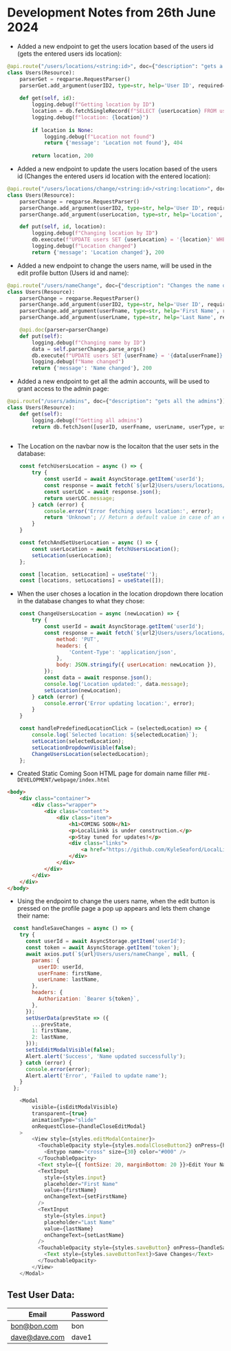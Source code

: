 # Development Notes from 26th June 2024

- Added a new endpoint to get the users location based of the users id (gets the entered users ids location):
```python
@api.route("/users/locations/<string:id>", doc={"description": "gets a location of a user by ID"})
class Users(Resource):
    parserGet = reqparse.RequestParser()
    parserGet.add_argument(userID2, type=str, help='User ID', required=True)
    
    def get(self, id):
        logging.debug(f"Getting location by ID")
        location = db.fetchSingleRecord(f"SELECT {userLocation} FROM users WHERE {userID2} = '{id}'")
        logging.debug(f"location: {location}")
        
        if location is None:
            logging.debug(f"Location not found")
            return {'message': 'Location not found'}, 404
        
        return location, 200
```

- Added a new endpoint to update the users location based of the users id (Changes the entered users id location with the entered location):
```python
@api.route("/users/locations/change/<string:id>/<string:location>", doc={"description": "Changes the location of a user by ID"})
class Users(Resource):
    parserChange = reqparse.RequestParser()
    parserChange.add_argument(userID2, type=str, help='User ID', required=True)
    parserChange.add_argument(userLocation, type=str, help='Location', required=True)

    def put(self, id, location):
        logging.debug(f"Changing location by ID")
        db.execute(f"UPDATE users SET {userLocation} = '{location}' WHERE {userID} = '{id}'")
        logging.debug(f"Location changed")
        return {'message': 'Location changed'}, 200
```

- Added a new endpoint to change the users name, will be used in the edit profile button (Users id and name):
```python
@api.route("/users/nameChange", doc={"description": "Changes the name of a user by ID"})
class Users(Resource):
    parserChange = reqparse.RequestParser()
    parserChange.add_argument(userID2, type=str, help='User ID', required=True)
    parserChange.add_argument(userFname, type=str, help='First Name', required=True)
    parserChange.add_argument(userLname, type=str, help='Last Name', required=True)

    @api.doc(parser=parserChange)
    def put(self):
        logging.debug(f"Changing name by ID")
        data = self.parserChange.parse_args()
        db.execute(f"UPDATE users SET {userFname} = '{data[userFname]}', {userLname} = '{data[userLname]}' WHERE {userID} = '{data[userID2]}'")
        logging.debug(f"Name changed")
        return {'message': 'Name changed'}, 200
```

- Added a new endpoint to get all the admin accounts, will be used to grant access to the admin page:
```python
@api.route("/users/admins", doc={"description": "gets all the admins"})
class Users(Resource):
    def get(self):
        logging.debug(f"Getting all admins")
        return db.fetchJson([userID, userFname, userLname, userType, userAdmin], 'users', 'WHERE userAdmin = 1', f'ORDER BY {userID} ASC')
    
```

- The Location on the navbar now is the locaiton that the user sets in the database:
```javascript
    const fetchUsersLocation = async () => {
        try {
            const userId = await AsyncStorage.getItem('userId');
            const response = await fetch(`${url2}Users/users/locations/${userId}`);
            const userLOC = await response.json();
            return userLOC.message;
        } catch (error) {
            console.error('Error fetching users location:', error);
            return 'Unknown'; // Return a default value in case of an error
        }
    }
```
```javascript
    const fetchAndSetUserLocation = async () => {
        const userLocation = await fetchUsersLocation();
        setLocation(userLocation);
    };
```
```javascript
    const [location, setLocation] = useState('');
    const [locations, setLocations] = useState([]);
```

- When the user choses a location in the location dropdown there location in the database changes to what they chose:
```javascript
    const ChangeUsersLocation = async (newLocation) => {
        try {
            const userId = await AsyncStorage.getItem('userId');
            const response = await fetch(`${url2}Users/users/locations/change/${userId}/${newLocation}`, {
                method: 'PUT',
                headers: {
                    'Content-Type': 'application/json',
                },
                body: JSON.stringify({ userLocation: newLocation }),
            });
            const data = await response.json();
            console.log('Location updated:', data.message);
            setLocation(newLocation);
        } catch (error) {
            console.error('Error updating location:', error);
        }
    }
```
```javascript
    const handlePredefinedLocationClick = (selectedLocation) => {
        console.log(`Selected location: ${selectedLocation}`);
        setLocation(selectedLocation);
        setLocationDropdownVisible(false);
        ChangeUsersLocation(selectedLocation);
    };
```

- Created Static Coming Soon HTML page for domain name filler `PRE-DEVELOPMENT/webpage/index.html`
```html
<body>
    <div class="container">
        <div class="wrapper">
            <div class="content">
                <div class="item">
                    <h1>COMING SOON</h1>
                    <p>LocalLinkk is under construction.</p>
                    <p>Stay tuned for updates!</p>
                    <div class="links">
                        <a href="https://github.com/KyleSeaford/LocalLinkk" target="_blank">Visit Our Github: <i class="fa fa-github" aria-hidden="true"></i></a>
                    </div>
                </div>
            </div>
        </div>
    </div>
</body>
```

- Using the endpoint to change the users name, when the edit button is pressed on the profile page a pop up appears and lets them change their name:
```javascript
  const handleSaveChanges = async () => {
    try {
      const userId = await AsyncStorage.getItem('userId');
      const token = await AsyncStorage.getItem('token');
      await axios.put(`${url}Users/users/nameChange`, null, {
        params: {
          userID: userId,
          userFname: firstName,
          userLname: lastName,
        },
        headers: {
          Authorization: `Bearer ${token}`,
        },
      });
      setUserData(prevState => ({
        ...prevState,
        1: firstName,
        2: lastName,
      }));
      setIsEditModalVisible(false);
      Alert.alert('Success', 'Name updated successfully');
    } catch (error) {
      console.error(error);
      Alert.alert('Error', 'Failed to update name');
    }
  };
```

```javascript
    <Modal
        visible={isEditModalVisible}
        transparent={true}
        animationType="slide"
        onRequestClose={handleCloseEditModal}
    >
        <View style={styles.editModalContainer}>
          <TouchableOpacity style={styles.modalCloseButton2} onPress={handleCloseEditModal}>
            <Entypo name="cross" size={30} color="#000" />
          </TouchableOpacity>
          <Text style={{ fontSize: 20, marginBottom: 20 }}>Edit Your Name</Text>
          <TextInput
            style={styles.input}
            placeholder="First Name"
            value={firstName}
            onChangeText={setFirstName}
          />
          <TextInput
            style={styles.input}
            placeholder="Last Name"
            value={lastName}
            onChangeText={setLastName}
          />
          <TouchableOpacity style={styles.saveButton} onPress={handleSaveChanges}>
            <Text style={styles.saveButtonText}>Save Changes</Text>
          </TouchableOpacity>
        </View>
    </Modal>
```

## Test User Data:

| Email         | Password      | 
|---------------|---------------|
|bon@bon.com    |  bon          |
|dave@dave.com  |  dave1        | 

